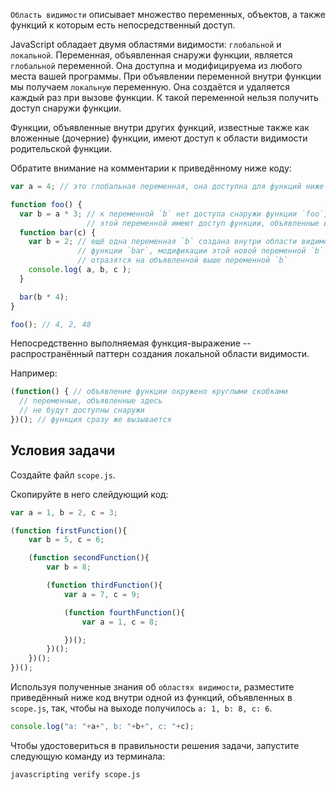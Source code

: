 `Область видимости` описывает множество переменных, объектов, а также функций к которым есть непосредственный доступ.

JavaScript обладает двумя областями видимости: `глобальной` и `локальной`. Переменная, объявленная снаружи функции, является `глобальной` переменной. Она доступна и модифицируема из любого места вашей программы. При объявлении переменной внутри функции мы получаем `локальную` переменную. Она создаётся и удаляется каждый раз при вызове функции. К такой переменной нельзя получить доступ снаружи функции.

Функции, объявленные внутри других функций, известные также как вложенные (дочерние) функции, имеют доступ к области видимости родительской функции.

Обратите внимание на комментарии к приведённому ниже коду:

```js
var a = 4; // это глобальная переменная, она доступна для функций ниже

function foo() {
  var b = a * 3; // к переменной `b` нет доступа снаружи функции `foo`, но к
                 // этой переменной имеют доступ функции, объявленные внутри `foo`
  function bar(c) {
    var b = 2; // ещё одна переменная `b` создана внутри области видимости
               // функции `bar`, модификации этой новой переменной `b` никак не
               // отразятся на объявленной выше переменной `b`
    console.log( a, b, c );
  }

  bar(b * 4);
}

foo(); // 4, 2, 48
```

Непосредственно выполняемая функция-выражение -- распространённый паттерн создания локальной области видимости.

Например:

```js
(function() { // объявление функции окружено круглыми скобками
  // переменные, объявленные здесь
  // не будут доступны снаружи
})(); // функция сразу же вызывается
```

## Условия задачи

Создайте файл `scope.js`.

Скопируйте в него слейдующий код:

```js
var a = 1, b = 2, c = 3;

(function firstFunction(){
	var b = 5, c = 6;

	(function secondFunction(){
		var b = 8;

		(function thirdFunction(){
			var a = 7, c = 9;

			(function fourthFunction(){
				var a = 1, c = 8;

			})();
		})();
	})();
})();
```

Используя полученные знания об `областях видимости`, разместите приведённый ниже код внутри одной из функций, объявленных в `scope.js`, так, чтобы на выходе получилось  `a: 1, b: 8, c: 6`.

```js
console.log("a: "+a+", b: "+b+", c: "+c);
```

Чтобы удостовериться в правильности решения задачи, запустите следующую команду из терминала:

```bash
javascripting verify scope.js
```
